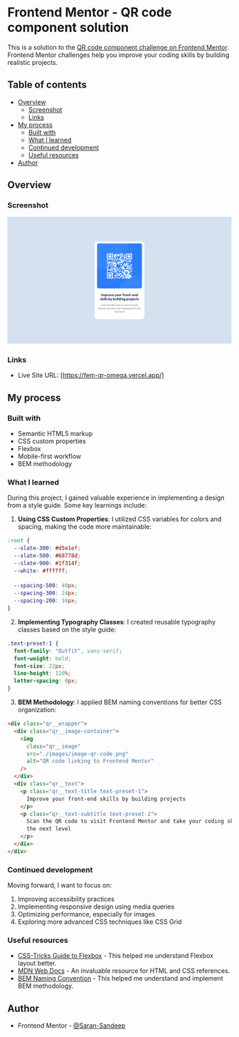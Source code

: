 # Frontend Mentor - QR code component solution

This is a solution to the [QR code component challenge on Frontend Mentor](https://www.frontendmentor.io/challenges/qr-code-component-iux_sIO_H). Frontend Mentor challenges help you improve your coding skills by building realistic projects.

## Table of contents

- [Overview](#overview)
  - [Screenshot](#screenshot)
  - [Links](#links)
- [My process](#my-process)
  - [Built with](#built-with)
  - [What I learned](#what-i-learned)
  - [Continued development](#continued-development)
  - [Useful resources](#useful-resources)
- [Author](#author)

## Overview

### Screenshot

![](./public/desgin/qr_component_desktop_view.png)

### Links

- Live Site URL: [https://fem-qr-omega.vercel.app/]

## My process

### Built with

- Semantic HTML5 markup
- CSS custom properties
- Flexbox
- Mobile-first workflow
- BEM methodology

### What I learned

During this project, I gained valuable experience in implementing a design from a style guide. Some key learnings include:

1. **Using CSS Custom Properties**: I utilized CSS variables for colors and spacing, making the code more maintainable:

```css
:root {
  --slate-300: #d5e1ef;
  --slate-500: #68778d;
  --slate-900: #1f314f;
  --white: #ffffff;

  --spacing-500: 40px;
  --spacing-300: 24px;
  --spacing-200: 16px;
}
```

2. **Implementing Typography Classes**: I created reusable typography classes based on the style guide:

```css
.text-preset-1 {
  font-family: "Outfit", sans-serif;
  font-weight: bold;
  font-size: 22px;
  line-height: 120%;
  letter-spacing: 0px;
}
```

3. **BEM Methodology**: I applied BEM naming conventions for better CSS organization:

```html
<div class="qr__wrapper">
  <div class="qr__image-container">
    <img
      class="qr__image"
      src="./images/image-qr-code.png"
      alt="QR code linking to Frontend Mentor"
    />
  </div>
  <div class="qr__text">
    <p class="qr__text-title text-preset-1">
      Improve your front-end skills by building projects
    </p>
    <p class="qr__text-subtitle text-preset-2">
      Scan the QR code to visit Frontend Mentor and take your coding skills to
      the next level
    </p>
  </div>
</div>
```

### Continued development

Moving forward, I want to focus on:

1. Improving accessibility practices
2. Implementing responsive design using media queries
3. Optimizing performance, especially for images
4. Exploring more advanced CSS techniques like CSS Grid

### Useful resources

- [CSS-Tricks Guide to Flexbox](https://css-tricks.com/snippets/css/a-guide-to-flexbox/) - This helped me understand Flexbox layout better.
- [MDN Web Docs](https://developer.mozilla.org/en-US/) - An invaluable resource for HTML and CSS references.
- [BEM Naming Convention](https://getbem.com/naming/) - This helped me understand and implement BEM methodology.

## Author

- Frontend Mentor - [@Saran-Sandeep](https://www.frontendmentor.io/profile/Saran-Sandeep)

